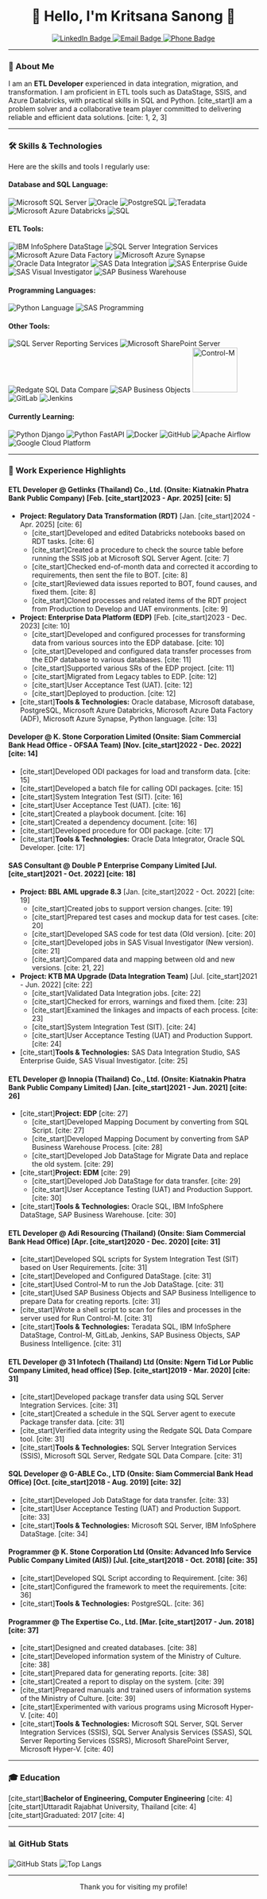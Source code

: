 <h1 align="center">👋 Hello, I'm Kritsana Sanong 👋</h1>

<p align="center">
  <a href="https://www.linkedin.com/in/kritsana-sonong-5ab0b5200/" target="_blank">
    <img src="https://img.shields.io/badge/LinkedIn-0077B5?style=for-the-badge&logo=linkedin&logoColor=white" alt="LinkedIn Badge"/>
  </a>
  <a href="mailto:kritsanasonong@gmail.com">
    <img src="https://img.shields.io/badge/Email-D14836?style=for-the-badge&logo=gmail&logoColor=white" alt="Email Badge"/>
  </a>
  <a href="tel:+66967917238">
    <img src="https://img.shields.io/badge/Phone-25D366?style=for-the-badge&logo=whatsapp&logoColor=white" alt="Phone Badge"/>
  </a>
</p>

---

### 🚀 About Me

I am an **ETL Developer** experienced in data integration, migration, and transformation. I am proficient in ETL tools such as DataStage, SSIS, and Azure Databricks, with practical skills in SQL and Python. [cite_start]I am a problem solver and a collaborative team player committed to delivering reliable and efficient data solutions. [cite: 1, 2, 3]

---

### 🛠️ Skills & Technologies

Here are the skills and tools I regularly use:

#### **Database and SQL Language:**
<p>
  <img src="https://img.shields.io/badge/Microsoft%20SQL%20Server-CC2927?style=for-the-badge&logo=microsoft-sql-server&logoColor=white" alt="Microsoft SQL Server"/>
  <img src="https://img.shields.io/badge/Oracle-F80000?style=for-the-badge&logo=oracle&logoColor=white" alt="Oracle"/>
  <img src="https://img.shields.io/badge/PostgreSQL-316192?style=for-the-badge&logo=postgresql&logoColor=white" alt="PostgreSQL"/>
  <img src="https://img.shields.io/badge/Teradata-E73F28?style=for-the-badge&logo=teradata&logoColor=white" alt="Teradata"/>
  <img src="https://img.shields.io/badge/Azure%20Databricks-292F6A?style=for-the-badge&logo=databricks&logoColor=white" alt="Microsoft Azure Databricks"/>
  <img src="https://img.shields.io/badge/SQL-4479A1?style=for-the-badge&logo=mysql&logoColor=white" alt="SQL"/>
</p>

#### **ETL Tools:**
<p>
  <img src="https://img.shields.io/badge/IBM%20InfoSphere%20DataStage-002D62?style=for-the-badge&logo=ibm&logoColor=white" alt="IBM InfoSphere DataStage"/>
  <img src="https://img.shields.io/badge/SSIS-2173B9?style=for-the-badge&logo=microsoft&logoColor=white" alt="SQL Server Integration Services"/>
  <img src="https://img.shields.io/badge/Azure%20Data%20Factory-0078D4?style=for-the-badge&logo=azure-data-factory&logoColor=white" alt="Microsoft Azure Data Factory"/>
  <img src="https://img.shields.io/badge/Azure%20Synapse-0078D4?style=for-the-badge&logo=azure-synapse-analytics&logoColor=white" alt="Microsoft Azure Synapse"/>
  <img src="https://img.shields.io/badge/Oracle%20Data%20Integrator-E82127?style=for-the-badge&logo=oracle&logoColor=white" alt="Oracle Data Integrator"/>
  <img src="https://img.shields.io/badge/SAS%20Data%20Integration-000000?style=for-the-badge&logo=sas&logoColor=white" alt="SAS Data Integration"/>
  <img src="https://img.shields.io/badge/SAS%20Enterprise%20Guide-000000?style=for-the-badge&logo=sas&logoColor=white" alt="SAS Enterprise Guide"/>
  <img src="https://img.shields.io/badge/SAS%20Visual%20Investigator-000000?style=for-the-badge&logo=sas&logoColor=white" alt="SAS Visual Investigator"/>
  <img src="https://img.shields.io/badge/SAP%20Business%20Warehouse-0078D4?style=for-the-badge&logo=sap&logoColor=white" alt="SAP Business Warehouse"/>
</p>

#### **Programming Languages:**
<p>
  <img src="https://img.shields.io/badge/Python-3776AB?style=for-the-badge&logo=python&logoColor=white" alt="Python Language"/>
  <img src="https://img.shields.io/badge/SAS%20Programming-000000?style=for-the-badge&logo=sas&logoColor=white" alt="SAS Programming"/>
</p>

#### **Other Tools:**
<p>
  <img src="https://img.shields.io/badge/SSRS-2173B9?style=for-the-badge&logo=microsoft&logoColor=white" alt="SQL Server Reporting Services"/>
  <img src="https://img.shields.io/badge/SharePoint-0078D4?style=for-the-badge&logo=microsoft-sharepoint&logoColor=white" alt="Microsoft SharePoint Server"/>
  <img src="https://img.shields.io/badge/Redgate%20SQL%20Data%20Compare-D83D3D?style=for-the-badge&logo=redgate&logoColor=white" alt="Redgate SQL Data Compare"/>
  <img src="https://img.shields.io/badge/SAP%20Business%20Objects-0078D4?style=for-the-badge&logo=sap&logoColor=white" alt="SAP Business Objects"/>
  <img src="https://img.countingup.com/media/images/control-m.original.format-webp.webp?width=500&name=control-m.webp" width="90px" alt="Control-M"/>
  <img src="https://img.shields.io/badge/GitLab-FCA121?style=for-the-badge&logo=gitlab&logoColor=white" alt="GitLab"/>
  <img src="https://img.shields.io/badge/Jenkins-2C526F?style=for-the-badge&logo=jenkins&logoColor=white" alt="Jenkins"/>
</p>

#### **Currently Learning:**
<p>
  <img src="https://img.shields.io/badge/Python%20Django-092E20?style=for-the-badge&logo=django&logoColor=white" alt="Python Django"/>
  <img src="https://img.shields.io/badge/Python%20FastAPI-009688?style=for-the-badge&logo=fastapi&logoColor=white" alt="Python FastAPI"/>
  <img src="https://img.shields.io/badge/Docker-2496ED?style=for-the-badge&logo=docker&logoColor=white" alt="Docker"/>
  <img src="https://img.shields.io/badge/GitHub-181717?style=for-the-badge&logo=github&logoColor=white" alt="GitHub"/>
  <img src="https://img.shields.io/badge/Apache%20Airflow-017CEE?style=for-the-badge&logo=apache-airflow&logoColor=white" alt="Apache Airflow"/>
  <img src="https://img.shields.io/badge/Google%20Cloud-4285F4?style=for-the-badge&logo=google-cloud&logoColor=white" alt="Google Cloud Platform"/>
</p>

---

### 💼 Work Experience Highlights

#### **ETL Developer @ Getlinks (Thailand) Co., Ltd. (Onsite: Kiatnakin Phatra Bank Public Company)** [Feb. [cite_start]2023 - Apr. 2025] [cite: 5]
* **Project: Regulatory Data Transformation (RDT)** [Jan. [cite_start]2024 - Apr. 2025] [cite: 6]
    * [cite_start]Developed and edited Databricks notebooks based on RDT tasks. [cite: 6]
    * [cite_start]Created a procedure to check the source table before running the SSIS job at Microsoft SQL Server Agent. [cite: 7]
    * [cite_start]Checked end-of-month data and corrected it according to requirements, then sent the file to BOT. [cite: 8]
    * [cite_start]Reviewed data issues reported to BOT, found causes, and fixed them. [cite: 8]
    * [cite_start]Cloned processes and related items of the RDT project from Production to Develop and UAT environments. [cite: 9]
* **Project: Enterprise Data Platform (EDP)** [Feb. [cite_start]2023 - Dec. 2023] [cite: 10]
    * [cite_start]Developed and configured processes for transforming data from various sources into the EDP database. [cite: 10]
    * [cite_start]Developed and configured data transfer processes from the EDP database to various databases. [cite: 11]
    * [cite_start]Supported various SRs of the EDP project. [cite: 11]
    * [cite_start]Migrated from Legacy tables to EDP. [cite: 12]
    * [cite_start]User Acceptance Test (UAT). [cite: 12]
    * [cite_start]Deployed to production. [cite: 12]
* [cite_start]**Tools & Technologies:** Oracle database, Microsoft database, PostgreSQL, Microsoft Azure Databricks, Microsoft Azure Data Factory (ADF), Microsoft Azure Synapse, Python language. [cite: 13]

#### **Developer @ K. Stone Corporation Limited (Onsite: Siam Commercial Bank Head Office - OFSAA Team)** [Nov. [cite_start]2022 - Dec. 2022] [cite: 14]
* [cite_start]Developed ODI packages for load and transform data. [cite: 15]
* [cite_start]Developed a batch file for calling ODI packages. [cite: 15]
* [cite_start]System Integration Test (SIT). [cite: 16]
* [cite_start]User Acceptance Test (UAT). [cite: 16]
* [cite_start]Created a playbook document. [cite: 16]
* [cite_start]Created a dependency document. [cite: 16]
* [cite_start]Developed procedure for ODI package. [cite: 17]
* [cite_start]**Tools & Technologies:** Oracle Data Integrator, Oracle SQL Developer. [cite: 17]

#### **SAS Consultant @ Double P Enterprise Company Limited** [Jul. [cite_start]2021 - Oct. 2022] [cite: 18]
* **Project: BBL AML upgrade 8.3** [Jan. [cite_start]2022 - Oct. 2022] [cite: 19]
    * [cite_start]Created jobs to support version changes. [cite: 19]
    * [cite_start]Prepared test cases and mockup data for test cases. [cite: 20]
    * [cite_start]Developed SAS code for test data (Old version). [cite: 20]
    * [cite_start]Developed jobs in SAS Visual Investigator (New version). [cite: 21]
    * [cite_start]Compared data and mapping between old and new versions. [cite: 21, 22]
* **Project: KTB MA Upgrade (Data Integration Team)** [Jul. [cite_start]2021 - Jun. 2022] [cite: 22]
    * [cite_start]Validated Data Integration jobs. [cite: 22]
    * [cite_start]Checked for errors, warnings and fixed them. [cite: 23]
    * [cite_start]Examined the linkages and impacts of each process. [cite: 23]
    * [cite_start]System Integration Test (SIT). [cite: 24]
    * [cite_start]User Acceptance Testing (UAT) and Production Support. [cite: 24]
* [cite_start]**Tools & Technologies:** SAS Data Integration Studio, SAS Enterprise Guide, SAS Visual Investigator. [cite: 25]

#### **ETL Developer @ Innopia (Thailand) Co., Ltd. (Onsite: Kiatnakin Phatra Bank Public Company Limited)** [Jan. [cite_start]2021 - Jun. 2021] [cite: 26]
* [cite_start]**Project: EDP** [cite: 27]
    * [cite_start]Developed Mapping Document by converting from SQL Script. [cite: 27]
    * [cite_start]Developed Mapping Document by converting from SAP Business Warehouse Process. [cite: 28]
    * [cite_start]Developed Job DataStage for Migrate Data and replace the old system. [cite: 29]
* [cite_start]**Project: EDM** [cite: 29]
    * [cite_start]Developed Job DataStage for data transfer. [cite: 29]
    * [cite_start]User Acceptance Testing (UAT) and Production Support. [cite: 30]
* [cite_start]**Tools & Technologies:** Oracle SQL, IBM InfoSphere DataStage, SAP Business Warehouse. [cite: 30]

#### **ETL Developer @ Adi Resourcing (Thailand) (Onsite: Siam Commercial Bank Head Office)** [Apr. [cite_start]2020 - Dec. 2020] [cite: 31]
* [cite_start]Developed SQL scripts for System Integration Test (SIT) based on User Requirements. [cite: 31]
* [cite_start]Developed and Configured DataStage. [cite: 31]
* [cite_start]Used Control-M to run the Job DataStage. [cite: 31]
* [cite_start]Used SAP Business Objects and SAP Business Intelligence to prepare Data for creating reports. [cite: 31]
* [cite_start]Wrote a shell script to scan for files and processes in the server used for Run Control-M. [cite: 31]
* [cite_start]**Tools & Technologies:** Teradata SQL, IBM InfoSphere DataStage, Control-M, GitLab, Jenkins, SAP Business Objects, SAP Business Intelligence. [cite: 31]

#### **ETL Developer @ 31 Infotech (Thailand) Ltd (Onsite: Ngern Tid Lor Public Company Limited, head office)** [Sep. [cite_start]2019 - Mar. 2020] [cite: 31]
* [cite_start]Developed package transfer data using SQL Server Integration Services. [cite: 31]
* [cite_start]Created a schedule in the SQL Server agent to execute Package transfer data. [cite: 31]
* [cite_start]Verified data integrity using the Redgate SQL Data Compare tool. [cite: 31]
* [cite_start]**Tools & Technologies:** SQL Server Integration Services (SSIS), Microsoft SQL Server, Redgate SQL Data Compare. [cite: 31]

#### **SQL Developer @ G-ABLE Co., LTD (Onsite: Siam Commercial Bank Head Office)** [Oct. [cite_start]2018 - Aug. 2019] [cite: 32]
* [cite_start]Developed Job DataStage for data transfer. [cite: 33]
* [cite_start]User Acceptance Testing (UAT) and Production Support. [cite: 33]
* [cite_start]**Tools & Technologies:** Microsoft SQL Server, IBM InfoSphere DataStage. [cite: 34]

#### **Programmer @ K. Stone Corporation Ltd (Onsite: Advanced Info Service Public Company Limited (AIS))** [Jul. [cite_start]2018 - Oct. 2018] [cite: 35]
* [cite_start]Developed SQL Script according to Requirement. [cite: 36]
* [cite_start]Configured the framework to meet the requirements. [cite: 36]
* [cite_start]**Tools & Technologies:** PostgreSQL. [cite: 36]

#### **Programmer @ The Expertise Co., Ltd.** [Mar. [cite_start]2017 - Jun. 2018] [cite: 37]
* [cite_start]Designed and created databases. [cite: 38]
* [cite_start]Developed information system of the Ministry of Culture. [cite: 38]
* [cite_start]Prepared data for generating reports. [cite: 38]
* [cite_start]Created a report to display on the system. [cite: 39]
* [cite_start]Prepared manuals and trained users of information systems of the Ministry of Culture. [cite: 39]
* [cite_start]Experimented with various programs using Microsoft Hyper-V. [cite: 40]
* [cite_start]**Tools & Technologies:** Microsoft SQL Server, SQL Server Integration Services (SSIS), SQL Server Analysis Services (SSAS), SQL Server Reporting Services (SSRS), Microsoft SharePoint Server, Microsoft Hyper-V. [cite: 40]

---

### 🎓 Education

[cite_start]**Bachelor of Engineering, Computer Engineering** [cite: 4]
[cite_start]Uttaradit Rajabhat University, Thailand [cite: 4]
[cite_start]Graduated: 2017 [cite: 4]

---

### 📊 GitHub Stats

![GitHub Stats](https://github-readme-stats.vercel.app/api?username=KSPIAS&show_icons=true&&theme=dark&hide_title=true)
![Top Langs](https://github-readme-stats.vercel.app/api/top-langs/?username=KSPIAS&layout=compact&theme=dark&hide_title=true)

---

<p align="center">
  Thank you for visiting my profile!
</p>
